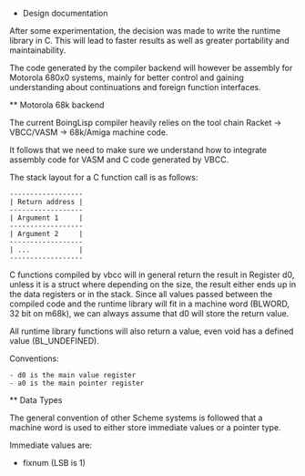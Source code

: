 * Design documentation

After some experimentation, the decision was made to write the runtime
library in C. This will lead to faster results as well as greater portability
and maintainability.

The code generated by the compiler backend will however be assembly for
Motorola 680x0 systems, mainly for better control and gaining understanding about
continuations and foreign function interfaces.

** Motorola 68k backend

The current BoingLisp compiler heavily relies on the tool chain
Racket -> VBCC/VASM -> 68k/Amiga machine code.

It follows that we need to make sure we understand how to integrate assembly
code for VASM and C code generated by VBCC.

The stack layout for a C function call is as follows:

    ------------------
    | Return address |
    ------------------
    | Argument 1     |
    ------------------
    | Argument 2     |
    ------------------
    | ...            |
    ------------------

C functions compiled by vbcc will in general return the result in Register d0,
unless it is a struct where depending on the size, the result either ends up in
the data registers or in the stack. Since all values passed between the compiled
code and the runtime library will fit in a machine word (BLWORD, 32 bit on m68k),
we can always assume that d0 will store the return value.

All runtime library functions will also return a value, even void has a defined
value (BL_UNDEFINED).

Conventions:

    - d0 is the main value register
    - a0 is the main pointer register

** Data Types

The general convention of other Scheme systems is followed that a machine word
is used to either store immediate values or a pointer type.

Immediate values are:

  - fixnum (LSB is 1)

